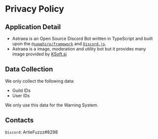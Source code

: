 # Privacy Policy

## Application Detail

* Astraea is an Open Source Discord Bot written in TypeScript and built upon the [`@sapphire/framework`](https://github.com/sapphiredev/framework) and [`Discord.js`](http://discord.js.org/).
* Astraea is a image, moderation and utility bot but it provides many image provided by [KSoft.si](https://api.ksoft.si)

## Data Collection

We only collect the following data:

* Guild IDs
* User IDs

We only use this data for the Warning System.

## Contacts

`Discord`: ArtieFuzzz#8298

